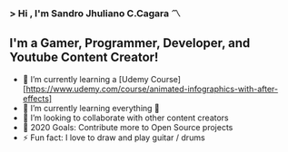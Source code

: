 ### > Hi , I'm Sandro Jhuliano C.Cagara :part_alternation_mark:

## I'm a Gamer, Programmer, Developer, and Youtube Content Creator!
- 🔭 I’m currently learning a [Udemy Course][https://www.udemy.com/course/animated-infographics-with-after-effects]
- 🌱 I’m currently learning everything 🤣
- 👯 I’m looking to collaborate with other content creators
- 🥅 2020 Goals: Contribute more to Open Source projects
- ⚡ Fun fact: I love to draw and play guitar / drums